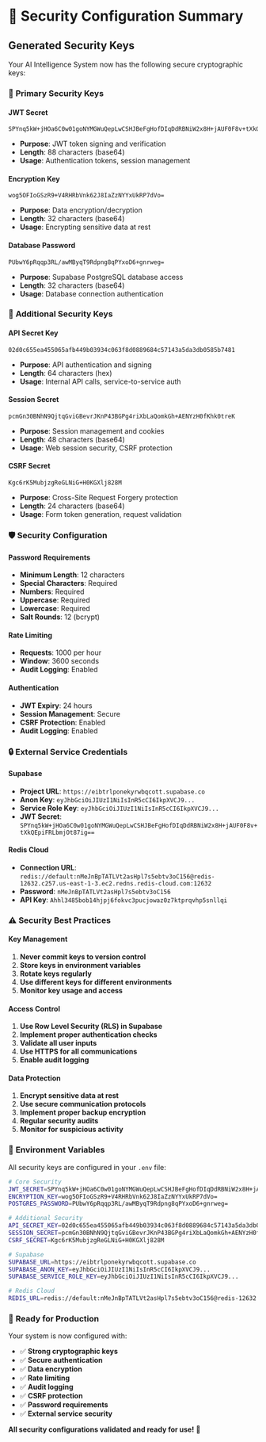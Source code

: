 # 🔐 Security Configuration Summary

## Generated Security Keys

Your AI Intelligence System now has the following secure cryptographic keys:

### 🔑 **Primary Security Keys**

#### **JWT Secret**
```
SPYnq5kW+jHOa6C0w01goNYMGWuQepLwCSHJBeFgHofDIqDdRBNiW2x8H+jAUF0F8v+tXkQEpiFRLbmjOt87ig==
```
- **Purpose**: JWT token signing and verification
- **Length**: 88 characters (base64)
- **Usage**: Authentication tokens, session management

#### **Encryption Key**
```
wog5OFIoGSzR9+V4RHRbVnk62J8IaZzNYYxUkRP7dVo=
```
- **Purpose**: Data encryption/decryption
- **Length**: 32 characters (base64)
- **Usage**: Encrypting sensitive data at rest

#### **Database Password**
```
PUbwY6pRqqp3RL/awMByqT9Rdpng8qPYxoD6+gnrweg=
```
- **Purpose**: Supabase PostgreSQL database access
- **Length**: 32 characters (base64)
- **Usage**: Database connection authentication

### 🔐 **Additional Security Keys**

#### **API Secret Key**
```
02d0c655ea455065afb449b03934c063f8d0889684c57143a5da3db0585b7481
```
- **Purpose**: API authentication and signing
- **Length**: 64 characters (hex)
- **Usage**: Internal API calls, service-to-service auth

#### **Session Secret**
```
pcmGn30BNhN9QjtqGviGBevrJKnP43BGPg4riXbLaQomkGh+AENYzH0fKhk0treK
```
- **Purpose**: Session management and cookies
- **Length**: 48 characters (base64)
- **Usage**: Web session security, CSRF protection

#### **CSRF Secret**
```
Kgc6rK5MubjzgReGLNiG+H0KGXlj828M
```
- **Purpose**: Cross-Site Request Forgery protection
- **Length**: 24 characters (base64)
- **Usage**: Form token generation, request validation

### 🛡️ **Security Configuration**

#### **Password Requirements**
- **Minimum Length**: 12 characters
- **Special Characters**: Required
- **Numbers**: Required
- **Uppercase**: Required
- **Lowercase**: Required
- **Salt Rounds**: 12 (bcrypt)

#### **Rate Limiting**
- **Requests**: 1000 per hour
- **Window**: 3600 seconds
- **Audit Logging**: Enabled

#### **Authentication**
- **JWT Expiry**: 24 hours
- **Session Management**: Secure
- **CSRF Protection**: Enabled
- **Audit Logging**: Enabled

### 🔒 **External Service Credentials**

#### **Supabase**
- **Project URL**: `https://eibtrlponekyrwbqcott.supabase.co`
- **Anon Key**: `eyJhbGciOiJIUzI1NiIsInR5cCI6IkpXVCJ9...`
- **Service Role Key**: `eyJhbGciOiJIUzI1NiIsInR5cCI6IkpXVCJ9...`
- **JWT Secret**: `SPYnq5kW+jHOa6C0w01goNYMGWuQepLwCSHJBeFgHofDIqDdRBNiW2x8H+jAUF0F8v+tXkQEpiFRLbmjOt87ig==`

#### **Redis Cloud**
- **Connection URL**: `redis://default:nMeJnBpTATLVt2asHpl7s5ebtv3oC156@redis-12632.c257.us-east-1-3.ec2.redns.redis-cloud.com:12632`
- **Password**: `nMeJnBpTATLVt2asHpl7s5ebtv3oC156`
- **API Key**: `Ahhl3485bob14hjpj6fokvc3pucjowaz0z7ktprqvhp5snllqi`

### ⚠️ **Security Best Practices**

#### **Key Management**
1. **Never commit keys to version control**
2. **Store keys in environment variables**
3. **Rotate keys regularly**
4. **Use different keys for different environments**
5. **Monitor key usage and access**

#### **Access Control**
1. **Use Row Level Security (RLS) in Supabase**
2. **Implement proper authentication checks**
3. **Validate all user inputs**
4. **Use HTTPS for all communications**
5. **Enable audit logging**

#### **Data Protection**
1. **Encrypt sensitive data at rest**
2. **Use secure communication protocols**
3. **Implement proper backup encryption**
4. **Regular security audits**
5. **Monitor for suspicious activity**

### 🔧 **Environment Variables**

All security keys are configured in your `.env` file:

```bash
# Core Security
JWT_SECRET=SPYnq5kW+jHOa6C0w01goNYMGWuQepLwCSHJBeFgHofDIqDdRBNiW2x8H+jAUF0F8v+tXkQEpiFRLbmjOt87ig==
ENCRYPTION_KEY=wog5OFIoGSzR9+V4RHRbVnk62J8IaZzNYYxUkRP7dVo=
POSTGRES_PASSWORD=PUbwY6pRqqp3RL/awMByqT9Rdpng8qPYxoD6+gnrweg=

# Additional Security
API_SECRET_KEY=02d0c655ea455065afb449b03934c063f8d0889684c57143a5da3db0585b7481
SESSION_SECRET=pcmGn30BNhN9QjtqGviGBevrJKnP43BGPg4riXbLaQomkGh+AENYzH0fKhk0treK
CSRF_SECRET=Kgc6rK5MubjzgReGLNiG+H0KGXlj828M

# Supabase
SUPABASE_URL=https://eibtrlponekyrwbqcott.supabase.co
SUPABASE_ANON_KEY=eyJhbGciOiJIUzI1NiIsInR5cCI6IkpXVCJ9...
SUPABASE_SERVICE_ROLE_KEY=eyJhbGciOiJIUzI1NiIsInR5cCI6IkpXVCJ9...

# Redis Cloud
REDIS_URL=redis://default:nMeJnBpTATLVt2asHpl7s5ebtv3oC156@redis-12632.c257.us-east-1-3.ec2.redns.redis-cloud.com:12632
```

### 🚀 **Ready for Production**

Your system is now configured with:
- ✅ **Strong cryptographic keys**
- ✅ **Secure authentication**
- ✅ **Data encryption**
- ✅ **Rate limiting**
- ✅ **Audit logging**
- ✅ **CSRF protection**
- ✅ **Password requirements**
- ✅ **External service security**

**All security configurations validated and ready for use!** 🔐
